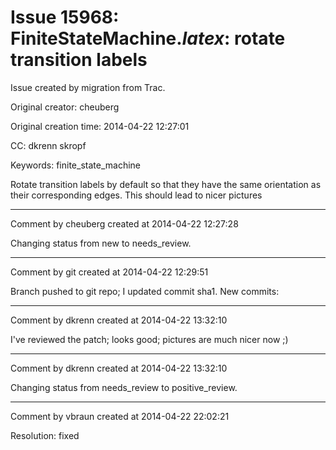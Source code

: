 # Issue 15968: FiniteStateMachine._latex_: rotate transition labels

Issue created by migration from Trac.

Original creator: cheuberg

Original creation time: 2014-04-22 12:27:01

CC:  dkrenn skropf

Keywords: finite_state_machine

Rotate transition labels by default so that they have the same orientation
as their corresponding edges. This should lead to nicer pictures


---

Comment by cheuberg created at 2014-04-22 12:27:28

Changing status from new to needs_review.


---

Comment by git created at 2014-04-22 12:29:51

Branch pushed to git repo; I updated commit sha1. New commits:


---

Comment by dkrenn created at 2014-04-22 13:32:10

I've reviewed the patch; looks good; pictures are much nicer now ;)


---

Comment by dkrenn created at 2014-04-22 13:32:10

Changing status from needs_review to positive_review.


---

Comment by vbraun created at 2014-04-22 22:02:21

Resolution: fixed
